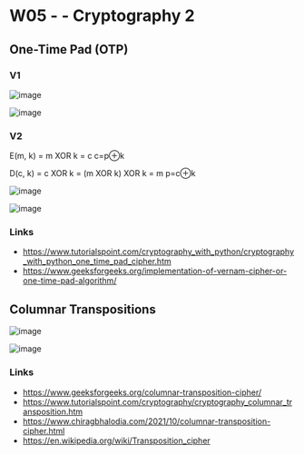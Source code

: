 
# W05 - - Cryptography 2

## One-Time Pad (OTP)

### V1 
![image](https://github.com/user-attachments/assets/6b4163eb-830d-4574-848d-9b234ad296f9)


![image](https://github.com/user-attachments/assets/01926c15-61a8-47b6-9ffe-7fb94f4838ef)

### V2
E(m, k) = m XOR k = c
c=p⊕k

D(c, k) = c XOR k = (m XOR k) XOR k = m
p=c⊕k

![image](https://github.com/user-attachments/assets/8aec3988-85fc-441f-bfd2-aecb36d009fb)


![image](https://github.com/user-attachments/assets/6ac70946-bd44-469b-bfb9-26b45881f462)

### Links
- https://www.tutorialspoint.com/cryptography_with_python/cryptography_with_python_one_time_pad_cipher.htm
- https://www.geeksforgeeks.org/implementation-of-vernam-cipher-or-one-time-pad-algorithm/





          
## Columnar Transpositions

![image](https://github.com/user-attachments/assets/98ea0529-5f8d-4c0e-bda1-763a67ea10a2)


![image](https://github.com/user-attachments/assets/0d7757c4-823c-4846-a69b-59ea5d8946ea)

### Links
- https://www.geeksforgeeks.org/columnar-transposition-cipher/
- https://www.tutorialspoint.com/cryptography/cryptography_columnar_transposition.htm
- https://www.chiragbhalodia.com/2021/10/columnar-transposition-cipher.html
- https://en.wikipedia.org/wiki/Transposition_cipher
